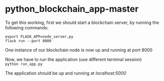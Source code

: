 # python_blockchain_app-master

To get this working, first we should start a blockchain server, by running the following commands:

`export FLASK_APP=node_server.py`</br>
`flask run --port 8000`

One instance of our blockchain node is now up and running at port 8000

Now, we have to run the application (use different terminal session) </br>
`python run_app.py`

The application should be up and running at *localhost:5000*
